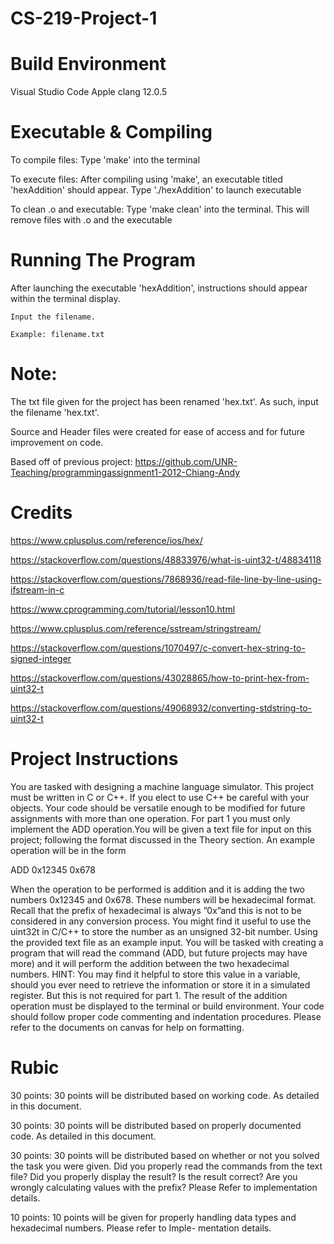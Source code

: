 # CS-219-Project-1
# Build Environment
Visual Studio Code
Apple clang 12.0.5
# Executable & Compiling
To compile files: Type 'make' into the terminal

To execute files: After compiling using 'make', an executable titled 'hexAddition' should appear. Type './hexAddition' to launch executable

To clean .o and executable: Type 'make clean' into the terminal. This will remove files with .o and the executable 
# Running The Program
After launching the executable 'hexAddition', instructions should appear within the terminal display.

    Input the filename.
  
    Example: filename.txt

# Note:
The txt file given for the project has been renamed 'hex.txt'. As such, input the filename 'hex.txt'.

Source and Header files were created for ease of access and for future improvement on code.

Based off of previous project: https://github.com/UNR-Teaching/programmingassignment1-2012-Chiang-Andy
# Credits
https://www.cplusplus.com/reference/ios/hex/

https://stackoverflow.com/questions/48833976/what-is-uint32-t/48834118

https://stackoverflow.com/questions/7868936/read-file-line-by-line-using-ifstream-in-c

https://www.cprogramming.com/tutorial/lesson10.html

https://www.cplusplus.com/reference/sstream/stringstream/

https://stackoverflow.com/questions/1070497/c-convert-hex-string-to-signed-integer

https://stackoverflow.com/questions/43028865/how-to-print-hex-from-uint32-t

https://stackoverflow.com/questions/49068932/converting-stdstring-to-uint32-t
# Project Instructions
You are tasked with designing a machine language simulator. This project must be written in C or C++.
If you elect to use C++ be careful with your objects. Your code should be versatile enough to be modified
for future assignments with more than one operation. For part 1 you must only implement the ADD
operation.You will be given a text file for input on this project; following the format discussed in the
Theory section. An example operation will be in the form

ADD 0x12345 0x678

When the operation to be performed is addition and it is adding the two numbers 0x12345 and 0x678.
These numbers will be hexadecimal format. Recall that the prefix of hexadecimal is always ”0x”and this
is not to be considered in any conversion process. You might find it useful to use the uint32t in C/C++
to store the number as an unsigned 32-bit number.
Using the provided text file as an example input. You will be tasked with creating a program that will
read the command (ADD, but future projects may have more) and it will perform the addition between
the two hexadecimal numbers. HINT: You may find it helpful to store this value in a variable, should you
ever need to retrieve the information or store it in a simulated register. But this is not required for part 1. 
The result of the addition operation must be displayed to the terminal or build environment.
Your code should follow proper code commenting and indentation procedures.
Please refer to the documents on canvas for help on formatting.
# Rubic
30 points: 30 points will be distributed based on working code. As detailed in this document.

30 points: 30 points will be distributed based on properly documented code. As detailed in this document.

30 points: 30 points will be distributed based on whether or not you solved the task you were given.
Did you properly read the commands from the text file?
Did you properly display the result?
Is the result correct?
Are you wrongly calculating values with the prefix?
Please Refer to implementation details.

10 points: 10 points will be given for properly handling data types and hexadecimal numbers. Please refer to Imple-
mentation details.


